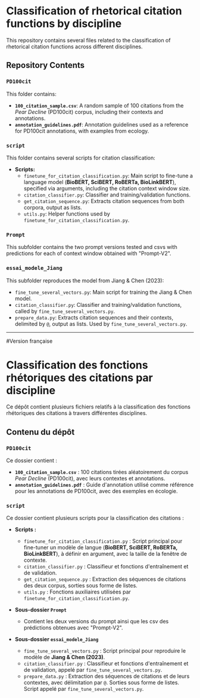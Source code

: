 # Classification of rhetorical citation functions by discipline

This repository contains several files related to the classification of rhetorical citation functions across different disciplines.

## Repository Contents

### `PD100cit`

This folder contains:  
- **`100_citation_sample.csv`**: A random sample of 100 citations from the *Pear Decline* (PD100cit) corpus, including their contexts and annotations.  
- **`annotation_guidelines.pdf`**: Annotation guidelines used as a reference for PD100cit annotations, with examples from ecology.

### `script`

This folder contains several scripts for citation classification:

- **Scripts:**  
  - `finetune_for_citation_classification.py`: Main script to fine-tune a language model (**BioBERT, SciBERT, RoBERTa, BioLinkBERT**), specified via arguments, including the citation context window size.  
  - `citation_classifier.py`: Classifier and training/validation functions.  
  - `get_citation_sequence.py`: Extracts citation sequences from both corpora, output as lists.  
  - `utils.py`: Helper functions used by `finetune_for_citation_classification.py`.

### `Prompt`

This subfolder contains the two prompt versions tested and csvs with predictions for each of context window obtained with "Prompt-V2".

### `essai_modele_Jiang`

This subfolder reproduces the model from Jiang & Chen (2023):

- `fine_tune_several_vectors.py`: Main script for training the Jiang & Chen model.  
- `citation_classifier.py`: Classifier and training/validation functions, called by `fine_tune_several_vectors.py`.  
- `prepare_data.py`: Extracts citation sequences and their contexts, delimited by `@`, output as lists. Used by `fine_tune_several_vectors.py`.

---------------------------------------------------------------------------------------
#Version française

# Classification des fonctions rhétoriques des citations par discipline

Ce dépôt contient plusieurs fichiers relatifs à la classification des fonctions rhétoriques des citations à travers différentes disciplines.

## Contenu du dépôt

### `PD100cit`
Ce dossier contient :  
- **`100_citation_sample.csv`** : 100 citations tirées aléatoirement du corpus *Pear Decline* (PD100cit), avec leurs contextes et annotations.  
- **`annotation_guidelines.pdf`** : Guide d'annotation utilisé comme référence pour les annotations de PD100cit, avec des exemples en écologie.  

### `script`
Ce dossier contient plusieurs scripts pour la classification des citations :  

- **Scripts :**  
  - `finetune_for_citation_classification.py` : Script principal pour fine-tuner un modèle de langue (**BioBERT, SciBERT, RoBERTa, BioLinkBERT**), à définir en argument, avec la taille de la fenêtre de contexte.  
  - `citation_classifier.py` : Classifieur et fonctions d'entraînement et de validation.  
  - `get_citation_sequence.py` : Extraction des séquences de citations des deux corpus, sorties sous forme de listes.  
  - `utils.py` : Fonctions auxiliaires utilisées par `finetune_for_citation_classification.py`.  

- **Sous-dossier `Prompt`** 
  - Contient les deux versions du prompt ainsi que les csv des prédictions obtenues avec "Prompt-V2".

- **Sous-dossier `essai_modele_Jiang`**  
  - `fine_tune_several_vectors.py` : Script principal pour reproduire le modèle de **Jiang & Chen (2023)**.  
  - `citation_classifier.py` : Classifieur et fonctions d'entraînement et de validation, appelé par `fine_tune_several_vectors.py`.  
  - `prepare_data.py` : Extraction des séquences de citations et de leurs contextes, avec délimitation par `@`. Sorties sous forme de listes. Script appelé par `fine_tune_several_vectors.py`.  
